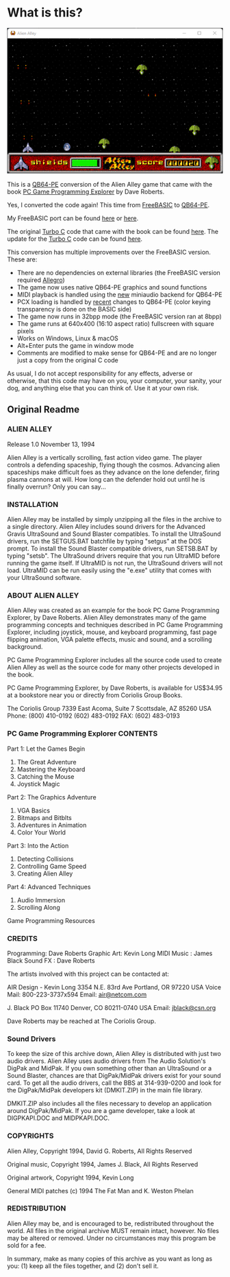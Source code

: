 # What is this?

![Screenshot](screenshot.png)

This is a [QB64-PE](https://github.com/QB64-Phoenix-Edition/QB64pe) conversion of the Alien Alley game that came with the book [PC Game Programming Explorer](http://www.droberts.com/pcgpex/pcgpex.htm) by Dave Roberts.

Yes, I converted the code again! This time from [FreeBASIC](https://github.com/freebasic/fbc) to [QB64-PE](https://github.com/QB64-Phoenix-Edition/QB64pe).

My FreeBASIC port can be found [here](https://drive.google.com/file/d/1s9_G8ZWX_hLLAPQlZcnNke4TllMCIVSf/view) or [here](https://github.com/a740g/AlienAlleyQB64/tree/648fe7202157055c1658c12fbf476dcc5c445fcb).

The original [Turbo C](https://winworldpc.com/product/turbo-c/3x) code that came with the book can be found [here](http://www.droberts.com/pcgpex/source.zip). The update for the [Turbo C](https://winworldpc.com/product/turbo-c/3x) code can be found [here](http://www.droberts.com/pcgpex/update.zip).

This conversion has multiple improvements over the FreeBASIC version. These are:

- There are no dependencies on external libraries (the FreeBASIC version required [Allegro](https://github.com/liballeg/allegro5))
- The game now uses native QB64-PE graphics and sound functions
- MIDI playback is handled using the [new](https://github.com/a740g/QBPE/tree/combined) miniaudio backend for QB64-PE
- PCX loading is handled by [recent](https://github.com/a740g/QBPE/tree/combined) changes to QB64-PE (color keying transparency is done on the BASIC side)
- The game now runs in 32bpp mode (the FreeBASIC version ran at 8bpp)
- The game runs at 640x400 (16:10 aspect ratio) fullscreen with square pixels
- Works on Windows, Linux & macOS
- Alt+Enter puts the game in window mode
- Comments are modified to make sense for QB64-PE and are no longer just a copy from the original C code

As usual, I do not accept responsibility for any effects, adverse or otherwise, that this code may have on you, your computer, your sanity, your dog, and anything else that you can think of. Use it at your own risk.

## Original Readme

### ALIEN ALLEY

Release 1.0
November 13, 1994

Alien Alley is a vertically scrolling, fast action video game. The player controls a defending spaceship, flying though the cosmos.  Advancing alien spaceships make difficult foes as they advance on the lone defender, firing plasma cannons at will. How long can the defender hold out until he is finally overrun? Only you can say...

### INSTALLATION

Alien Alley may be installed by simply unzipping all the files in the archive to a single directory.  Alien Alley includes sound drivers for the Advanced Gravis UltraSound and Sound Blaster compatibles. To install the UltraSound drivers, run the SETGUS.BAT batchfile by typing "setgus" at the DOS prompt. To install the Sound Blaster compatible drivers, run SETSB.BAT by typing "setsb". The UltraSound drivers require that you run UltraMID before running the game itself.  If UltraMID is not run, the UltraSound drivers will not load. UltraMID can be run easily using the "e.exe" utility that comes with your UltraSound software.

### ABOUT ALIEN ALLEY

Alien Alley was created as an example for the book PC Game Programming Explorer, by Dave Roberts. Alien Alley demonstrates many of the game programming concepts and techniques described in PC Game Programming Explorer, including joystick, mouse, and keyboard programming, fast page flipping animation, VGA palette effects, music and sound, and a scrolling background.

PC Game Programming Explorer includes all the source code used to create Alien Alley as well as the source code for many other projects developed in the book.

PC Game Programming Explorer, by Dave Roberts, is available for US$34.95 at a bookstore near you or directly from Coriolis Group Books.

The Coriolis Group
7339 East Acoma, Suite 7
Scottsdale, AZ 85260 USA
Phone: (800) 410-0192
       (602) 483-0192
FAX:   (602) 483-0193

### PC Game Programming Explorer CONTENTS

Part 1: Let the Games Begin

1. The Great Adventure
2. Mastering the Keyboard
3. Catching the Mouse
4. Joystick Magic

Part 2: The Graphics Adventure

1. VGA Basics
2. Bitmaps and Bitblts
3. Adventures in Animation
4. Color Your World

Part 3: Into the Action

1. Detecting Collisions
2. Controlling Game Speed
3. Creating Alien Alley

Part 4: Advanced Techniques

1. Audio Immersion
2. Scrolling Along

Game Programming Resources

### CREDITS

Programming: Dave Roberts
Graphic Art: Kevin Long
MIDI Music : James Black
Sound FX   : Dave Roberts

The artists involved with this project can be contacted at:

AIR Design - Kevin Long
3354 N.E. 83rd Ave
Portland, OR 97220 USA
Voice Mail: 800-223-3737x594
Email: air@netcom.com

J. Black
PO Box 11740
Denver, CO 80211-0740 USA
Email: jblack@csn.org

Dave Roberts may be reached at The Coriolis Group.

### Sound Drivers

To keep the size of this archive down, Alien Alley is distributed with just two audio drivers.  Alien Alley uses audio drivers from The Audio Solution's DigPak and MidPak. If you own something other than an UltraSound or a Sound Blaster, chances are that DigPak/MidPak drivers exist for your sound card. To get all the audio drivers, call the BBS at 314-939-0200 and look for the DigPak/MidPak developers kit (DMKIT.ZIP) in the main file library.

DMKIT.ZIP also includes all the files necessary to develop an application around DigPak/MidPak. If you are a game developer, take a look at DIGPKAPI.DOC and MIDPKAPI.DOC.

### COPYRIGHTS

Alien Alley, Copyright 1994, David G. Roberts, All Rights Reserved

Original music, Copyright 1994, James J. Black, All Rights Reserved

Original artwork, Copyright 1994, Kevin Long

General MIDI patches (c) 1994 The Fat Man and K. Weston Phelan

### REDISTRIBUTION

Alien Alley may be, and is encouraged to be, redistributed throughout the world.  All files in the original archive MUST remain intact, however.  No files may be altered or removed. Under no circumstances may this program be sold for a fee.

In summary, make as many copies of this archive as you want as long as you: (1) keep all the files together, and (2) don't sell it.
